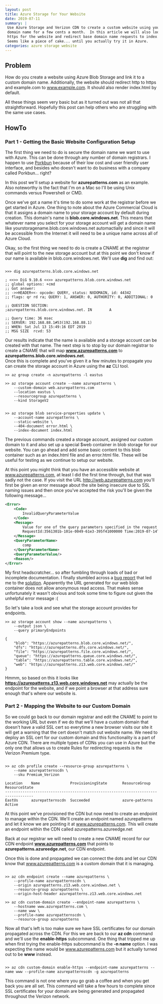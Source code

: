 ```yaml
---
layout: post
title: Azure Storage for Your Website
date: 2019-07-11
summary: | 
 Use Azure Storage and Verizon CDN to create a custom website using your own 
 domain name for a few cents a month.  In this article we will also look at how to setup
 https for the website and redirect base domain name requests to index.hml.
 Seems like a piece of cake... until you actually try it in Azure.
categories: azure storage website
---
```


## Problem
How do you create a website using Azure Blob Storage and link it to a custom
domain name.  Additionally, the website should redirect http to https
and example.com to www.example.com.  It should also render index.html by
default.  

All these things seem very basic but as it turned out was not all that
straightforward.  Hopefully this post can help others who are struggling with
the same use cases.

## HowTo

### Part 1 - Getting the Basic Website Configuration Setup
The first thing we need to do is secure the domain name we want to use with
Azure.  This can be done through any number of domain registrars.  I happen to
use [Porkbun](https://porkbun.com) because of their low cost and user friendly
user interface, and besides who doesn't want to do business with a company
called Porkbun... right?

In this post we'll setup a website for  __azurepatterns.com__ as an example. Also 
noteworthy is the fact that I'm on a Mac so I'll be using Unix commands versus Powershell or CMD.

Once we've got a name it's time to do some work at the registrar before we get
started in Azure.  One thing to note about the Azure Commercial Cloud is that
it assigns a domain name to your storage account by default during creation.
This domain's name is __blob.core.windows.net__.  This means that whatever name you
select for your storage account will get a domain name like yourstoragename.blob.core.windows.net 
automactially and since it will be accessible from the Internet it will need to be 
a unique name across all of Azure Cloud.


Okay, so the first thing we need to do is create a CNAME at the registrar that
will point to the new storage account but at this point we don't know if our
name is available in blob.core.windows.net.  We'll use __dig__ and find out:

```terminal

>>> dig azurepatterns.blob.core.windows.net

; <<>> DiG 9.10.6 <<>> azurepatterns.blob.core.windows.net
;; global options: +cmd
;; Got answer:
;; ->>HEADER<<- opcode: QUERY, status: NXDOMAIN, id: 44342
;; flags: qr rd ra; QUERY: 1, ANSWER: 0, AUTHORITY: 0, ADDITIONAL: 0

;; QUESTION SECTION:
;azurepatterns.blob.core.windows.net. IN        A

;; Query time: 36 msec
;; SERVER: 192.168.88.1#53(192.168.88.1)
;; WHEN: Sat Jul 13 15:49:16 EDT 2019
;; MSG SIZE  rcvd: 53

```
Our results indicate that the name is available and a storage account can be
created with that name.  The next step is to stop by our domain registrar
to create a CNAME that will map __www.azurepatterns.com__ to __azurepatterns.blob.core.windows.net__.  
Once this is complete and you've given it a few minutes to propagate you can create 
the storage account in Azure using the __az__ CLI tool.

```terminal
>> az group create -n azurepatterns -l eastus

>> az storage account create --name azurepatterns \
    --custom-domain web.azurepatterns.com 
    --location eastus \
    --resourcegroup azurepatterns \
    --kind StorageV2


>> az storage blob service-properties update \
    --account-name azurepatterns \
    --static-website \
    --404-document error.html \
    --index-document index.html 

```

The previous commands created a storage account, assigned our custom domain to
it and also set up a special $web container in blob storage for our website.
You can go ahead and add some basic content to this blob container such as an
index.html file and an error.html file.  These will be useful for testing as we
continue to setup our website.  

At this point you might think that you have an accessible website at
www.azurepatterns.com, at least I did the first time through, but that was sadly not the case.  If you
visit the URL http://web.azurepatterns.com you'll first be given an error message about the site
being insecure due to SSL naming issues and then once you've accepted the risk
you'll be given the following message...

```xml
<Error>
    <Code>
        InvalidQueryParameterValue
    </Code>
    <Message>
        Value for one of the query parameters specified in the request URI is invalid.
        RequestId:3561301b-101e-0049-61e3-395f41000000 Time:2019-07-14T01:29:35.6019427Z
    </Message>
    <QueryParameterName>
        comp
    </QueryParameterName>
    <QueryParameterValue/>
    <Reason/>
</Error>
```
My first headscratcher... so after fumbling through loads of bad or incomplete documentation.  I
finally stumbled across a [bug
report](https://docs.microsoft.com/en-us/azure/storage/blobs/storage-https-custom-domain-cdn)
that led me to the
[solution](https://docs.microsoft.com/en-us/azure/storage/blobs/storage-https-custom-domain-cdn).
Apparently the URL generated for our web blob container does not allow anonymous
read access.  That makes sense unfortunately it wasn't obvious and took some
time to figure out given the unhelpful error message :(

So let's take a look and see what the storage account provides for endpoints.

```terminal
>> az storage account show --name azurepatterns \
    --output json \
    --query primaryEndpoints

{
    "blob": "https://azurepatterns.blob.core.windows.net/",
    "dfs": "https://azurepatterns.dfs.core.windows.net/",
    "file": "https://azurepatterns.file.core.windows.net/",
    "queue": "https://azurepatterns.queue.core.windows.net/",
    "table": "https://azurepatterns.table.core.windows.net/",
    "web": "https://azurepatterns.z13.web.core.windows.net/"
}
```
Hmmm, so based on this it looks like
__https://azurepatterns.z13.web.core.windows.net__ may actually be the endpoint
for the website, and if we point a browser at that address sure enough that's
where our website is.  

### Part 2 - Mapping the Website to our Custom Domain
So we could go back to our domain registrar and edit the CNAME to point to the
working URL but even if we do that we'll have a custom domain that doesn't have
a valid SSL cert so everytime a new browser visits our site it will get a
warning that the cert doesn't match out website name.  We need to deploy an SSL
cert for our custom domain and this functionality is a part of Azure CDN.  There
are multiple types of CDNs you can use in Azure but the only one that allows us
to create Rules for redirecting requests is the Verizon Premium type.

```terminal

>> az cdn profile create --resource-group azurepatterns \
    --name azurepatternscdn \
    --sku Premium_Verizon

Location    Name              ProvisioningState       ResourceGroup   ResourceState
-----------------------------------------------------------------------------------
EastUs      azurepatternscdn  Succeeded               azure-patterns  Active

```
At this point we've provisioned the CDN but now need to create an endpoint to
manage within the CDN.  We'll create an endpoint named azurepatterns and let it
know we are pointing it at www.azurepatterns.com.  This will create an endpoint
within the CDN called azurepatterns.azureedge.net

Back at our registrar we will need to create a new CNAME record for our CDN
endpoint __www.azurepatterns.com__ that points to
__azurepatterns.azureedge.net__, our CDN endpoint.

Once this is done and propagated we can connect the dots and let our CDN know
that www.azurepatterns.com is a custom domain that it is managing. 

```terminal

>> az cdn endpoint create --name azurepatterns \
    --profile-name azurepatternscdn \
    --origin azurepatterns.z13.web.core.windows.net \
    --resource-group azurepatterns \
    --origin-host-header azurepatterns.z13.web.core.windows.net 

>> az cdn custom-domain create --endpoint-name azurepatterns \
    --hostname www.azurepatterns.com \
    --name www \
    --profile-name azurepatternscdn \
    --resource-group azurepatterns

```

Now all that's left is too make sure we have SSL certificates for our domain
propagated across the CDN.  For this we are back to our __az cdn__ command and
we'll use the __enable-https__ subcommand.  One thing that tripped me up when
first trying the enable-https subcommand is the __-n name__ option.  I was
expecting the name would be www.azurepatterns.com but it actually turned out to
be __www__ instead.

```terminal

>> az cdn custom-domain enable-https --endpoint-name azurepatterns --name www --profile-name azurepatternscdn -g azurepatterns

```
This command is not one where you go grab a coffee and when you get back 
you are all set.  This command will take a few hours to complete since SSL 
certificates for your domain are being generated and propagated throughout the Verizon network.

